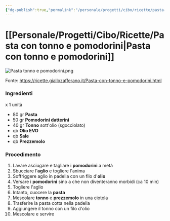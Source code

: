 ```yaml
---
{"dg-publish":true,"permalink":"/personale/progetti/cibo/ricette/pasta-con-tonno-e-pomodorini/"}
---
```


# [[Personale/Progetti/Cibo/Ricette/Pasta con tonno e pomodorini\|Pasta con tonno e pomodorini]]

![Pasta tonno e pomodorini.png](/img/user/Pasta%20tonno%20e%20pomodorini.png)

Fonte: https://ricette.giallozafferano.it/Pasta-con-tonno-e-pomodorini.html

### Ingredienti

x 1 unità

- 80 gr **Pasta**
- 50 gr **Pomodorini datterini**
- 40 gr **Tonno** sott'olio (sgocciolato)
- qb **Olio EVO**
- qb **Sale**
- qb **Prezzemolo**


### Procedimento

1. Lavare asciugare e tagliare i **pomodorini** a metà
2. Sbucciare l'**aglio** e togliere l'anima
3. Soffriggere aglio in padella con un filo d'**olio**
4. Versare i **pomodorini** sino a che non diventeranno morbidi (ca 10 min)
5. Togliere l'aglio
6. Intanto, cuocere la **pasta**
7. Mescolare **tonno** e **prezzemolo** in una ciotola
8. Trasferire la pasta cotta nella padella
9. Aggiungere il tonno con un filo d'olio
10. Mescolare e servire
